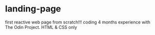 # landing-page

first reactive web page from scratch!!!
coding 4 months experience with The Odin Project.
HTML & CSS only
